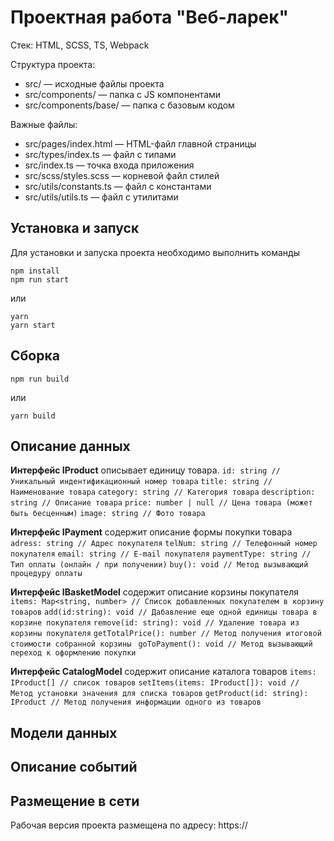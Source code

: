# Проектная работа "Веб-ларек"

Стек: HTML, SCSS, TS, Webpack

Структура проекта:
- src/ — исходные файлы проекта
- src/components/ — папка с JS компонентами
- src/components/base/ — папка с базовым кодом

Важные файлы:
- src/pages/index.html — HTML-файл главной страницы
- src/types/index.ts — файл с типами
- src/index.ts — точка входа приложения
- src/scss/styles.scss — корневой файл стилей
- src/utils/constants.ts — файл с константами
- src/utils/utils.ts — файл с утилитами

## Установка и запуск
Для установки и запуска проекта необходимо выполнить команды

```
npm install
npm run start
```

или

```
yarn
yarn start
```
## Сборка

```
npm run build
```

или

```
yarn build
```
## Описание данных
**Интерфейс IProduct** описывает единицу товара.
`
id: string // Уникальный индентификационный номер товара
`
`
title: string // Наименование товара
`
`
category: string // Категория товара
`
`
description: string // Описание товара
`
`
price: number | null // Цена товара (может быть бесценным)
`
`
image: string // Фото товара
`

**Интерфейс IPayment** содержит описание формы покупки товара
`
adress: string // Адрес покупателя
`
`
telNum: string // Телефонный номер покупателя
`
`
email: string // E-mail покупателя
`
`
paymentType: string // Тип оплаты (онлайн / при получении)
`
`
buy(): void // Метод вызывающий процедуру оплаты
`

**Интерфейс IBasketModel** содержит описание корзины покупателя
`
items: Map<string, number> // Список добавленных покупателем в корзину товаров
`
`
add(id:string): void // Дабавление еще одной единицы товара в корзине покупателя
`
`
remove(id: string): void // Удаление товара из корзины покупателя
`
`
getTotalPrice(): number // Метод получения итоговой стоимости собранной корзины 
`
`
goToPayment(): void // Метод вызывающий переход к оформлению покупки
`

**Интерфейс CatalogModel** содержит описание каталога товаров
`
items: IProduct[] // список товаров
`
`
setItems(items: IProduct[]): void // Метод установки значения для списка товаров
`
`
getProduct(id: string): IProduct // Метод получения информации одного из товаров
`

## Модели данных


## Описание событий

## Размещение в сети
Рабочая версия проекта размещена по адресу: https://